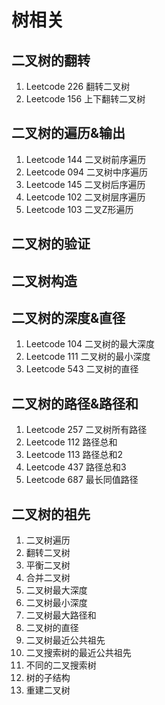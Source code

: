 # 树相关
二叉树的翻转
-----------
01. Leetcode 226 翻转二叉树
02. Leetcode 156 上下翻转二叉树

二叉树的遍历&输出
-----------
01. Leetcode 144 二叉树前序遍历
02. Leetcode 094 二叉树中序遍历
03. Leetcode 145 二叉树后序遍历
04. Leetcode 102 二叉树层序遍历
05. Leetcode 103 二叉Z形遍历

二叉树的验证
-----------

二叉树构造
---------

二叉树的深度&直径
----------------
01. Leetcode 104 二叉树的最大深度
02. Leetcode 111 二叉树的最小深度
03. Leetcode 543 二叉树的直径


二叉树的路径&路径和
-----------------
01. Leetcode 257 二叉树所有路径
02. Leetcode 112 路径总和
03. Leetcode 113 路径总和2
04. Leetcode 437 路径总和3
05. Leetcode 687 最长同值路径

二叉树的祖先
-----------

01. 二叉树遍历
02. 翻转二叉树
03. 平衡二叉树
04. 合并二叉树
05. 二叉树最大深度
06. 二叉树最小深度
07. 二叉树最大路径和
08. 二叉树的直径
09. 二叉树最近公共祖先
10. 二叉搜索树的最近公共祖先
11. 不同的二叉搜索树
12. 树的子结构
13. 重建二叉树